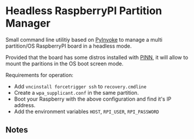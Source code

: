 # Headless RaspberryPI Partition Manager

Small command line utilitiy based on [PyInvoke](https://www.pyinvoke.org/) to manage a multi partition/OS RaspberryPI board in a headless mode.

Provided that the board has some distros installed with [PINN](https://github.com/procount/pinn), it will allow to mount the paritions in the OS boot screen mode.

Requirements for operation:

* Add `vncinstall forcetrigger ssh` to `recovery.cmdline`
* Create a `wpa_supplicant.conf` in the same partition.
* Boot your Raspberry with the above configuration and find it's IP address.
* Add the environment variables `HOST`, `RPI_USER`, `RPI_PASSWORD`


## Notes
